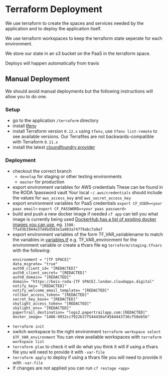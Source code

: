 # Terraform Deployment

We use terraform to create the spaces and services needed by the application and to deploy the application itself.

We use terraform workspaces to keep the terraform state seperate for each environment.

We store our state in an s3 bucket on the PaaS in the terraform space.

Deploys will happen automatically from travis

## Manual Deployment

We should avoid manual deployments but the following instructions will allow you to do one.

### Setup
- go to the application `/terraform` directory
- install [tfenv](https://github.com/tfutils/tfenv)
- install Terraform version `0.12.x` using `tfenv`, use `tfenv list-remote` to see available versions. Our Terrafiles are not backwards-compatible with Terraform `0.11.x`
- install the latest [cloundfoundry provider](https://github.com/cloudfoundry-community/terraform-provider-cf/wiki#installations)

### Deployment
- checkout the correct branch
  - `develop` for staging or other testing environments
  - `master` for production
- export environment variables for AWS credentials
  These can be found in the RODA 1password vault
  Your local `~/.aws/credentials` should include the values for `aws_access_key` and `aws_secret_access_key`
- export environment variables for PaaS credentials
  `export CF_USER=<your paas email>`
  `export CF_PASSWORD=<your paas password>`
- build and push a new docker image if needed
  `cf app` can tell you what image is currently being used
  [DockerHub has a list of existing docker images you can use](https://hub.docker.com/repository/docker/thedxw/beis-report-official-development-assistance/tags?page=1), eg. `1508-ffa43b1944e37d4bd583e1a083a74779abc7a9a7`
- export environment variables of the form TF_VAR_variablename to match the variables in [variables.tf](variables.tf)
  e.g. TF_VAR_environment for the environment variable
  or create a tfvars file eg `terraform/staging.tfvars` with the following:
  ```
  environment = "[TF SPACE]"
  data_migrate= "true"
  auth0_client_id= "[REDACTED]"
  auth0_client_secret= "[REDACTED]"
  auth0_domain= "[REDACTED]"
  domain= "https://beis-roda-[TF SPACE].london.cloudapps.digital"
  notify_key= "[REDACTED]"
  notify_welcome_email_template= "[REDACTED]"
  rollbar_access_token= "[REDACTED]"
  secret_key_base= "[REDACTED]"
  skylight_access_token= "[REDACTED]"
  skylight_env= "[REDACTED]"
  papertrail_destination= "logs2.papertrailapp.com:[REDACTED]"
  docker_image= "1486-9932ccf922b37f544430af4584443736cf50eb5b"
  ```
- `terraform init`
- switch workspace to the right environment
  `terraform workspace select $TF_VAR_environment`
  You can view available workspaces with `terraform workspace list`
- `terraform plan` to check it will do what you think it will
   if using a tfvars file you will need to provide it with `-var-file`
- `terraform apply` to deploy
   if using a tfvars file you will need to provide it with `-var-file`
- If changes are not applied you can run `cf restage <app>`
